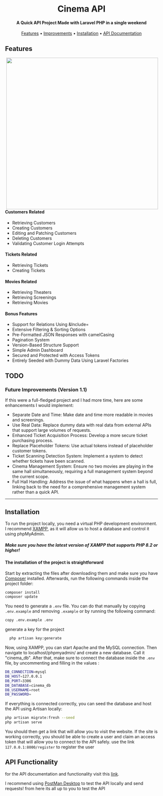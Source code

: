 
<h1 align="center">
  Cinema API 
  <br>
</h1>

<h4 align="center">A Quick API Project Made with Laravel PHP in a single weekend</h4>

<p align="center">
  <a href="#features">Features</a>
  •
  <a href="#todo">Improvements</a>
  •
  <a href="#installation">Installation</a>
  •
  <a href="https://documenter.getpostman.com/view/10567374/2sA3XQiNHA" target="__blank">API Documentation</a>
</p>


## Features

<img align="right" src="https://i.imgur.com/KjuBPOn.png" style="width:500px">

#### Customers Related
- Retrieving Customers
- Creating Customers
- Editing and Patching Customers
- Deleting Customers
- Validating Customer Login Attempts
#### Tickets Related 
- Retrieving Tickets
- Creating Tickets
#### Movies Related 
- Retrieving Theaters
- Retrieving Screenings
- Retrieving Movies
#### Bonus Features 
- Support for Relations Using &Include=
- Extensive Filtering & Sorting Options
- Pre-Formatted JSON Responses with camelCasing
- Pagination System
- Version-Based Structure Support
- Simple Admin Dashboard
- Secured and Protected with Access Tokens
- Entirely Seeded with Dummy Data Using Laravel Factories

## TODO
### Future Improvements (Version 1.1)
If this were a full-fledged project and I had more time, here are some enhancements I would implement:

- Separate Date and Time: Make date and time more readable in movies and screenings.
- Use Real Data: Replace dummy data with real data from external APIs that support large volumes of requests.
- Enhanced Ticket Acquisition Process: Develop a more secure ticket purchasing process.
- Replace Placeholder Tokens: Use actual tokens instead of placeholder customer tokens.
- Ticket Scanning Detection System: Implement a system to detect whether tickets have been scanned.
- Cinema Management System: Ensure no two movies are playing in the same hall simultaneously, requiring a full management system beyond the current scope.
- Full Hall Handling: Address the issue of what happens when a hall is full, linking back to the need for a comprehensive management system rather than a quick API.

---

## Installation

To run the project locally, you need a virtual PHP development environment. I recommend [XAMPP](https://www.apachefriends.org), as it will allow us to host a database and control it using phpMyAdmin.
##### Make sure you have the latest version of XAMPP that supports PHP 8.2 or higher!

#### The installation of the project is straightforward

Start by extracting the files after downloading them and make sure you have [Composer](https://getcomposer.org) installed. Afterwards, run the following commands inside the project folder:

  ```sh
  composer install 
  composer update
  ```

You need to generate a `.env` file. You can do that manually by copying `.env.example` and removing `.example` or by running the following command:

  ```sh
  copy .env.example .env
  ``` 

generate a key for the project 
```sh
  php artisan key:generate
```

Now, using XAMPP, you can start Apache and the MySQL connection. Then navigate to localhost/phpmyadmin/ and create a new database. Call it "cinema_db".
After that, make sure to connect the database inside the `.env` file, by uncommenting and filling in the values :

```sh
DB_CONNECTION=mysql
DB_HOST=127.0.0.1
DB_PORT=3306
DB_DATABASE=cinema_db
DB_USERNAME=root
DB_PASSWORD=
```

If everything is connected correctly, you can seed the database and host the API using Artisan locally:

```sh
php artisan migrate:fresh --seed
php artisan serve
```

You should then get a link that will allow you to visit the website.
If the site is working correctly, you should be able to create a user and claim an access token that will allow you to connect to the API safely.
use the link `127.0.0.1:8000/register` to register the user


## API Functionality

for the API documentation and functionality visit this [link](https://documenter.getpostman.com/view/10567374/2sA3XQiNHA).

I recommend using [PostMan Desktop](https://www.postman.com/downloads/) to test the API locally and send requests!
from here its all up to you to test the API

